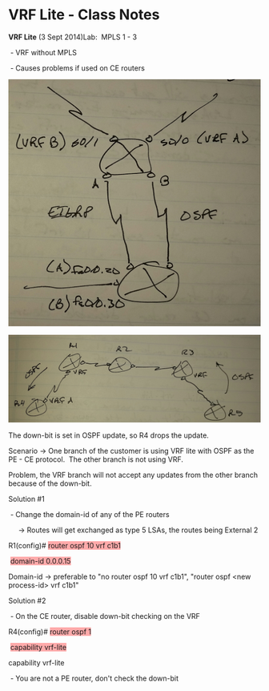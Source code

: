 # VRF Lite - Class Notes

**VRF Lite** \(3 Sept 2014\)Lab:  MPLS 1 \- 3

 \- VRF without MPLS

 \- Causes problems if used on CE routers

![20141003_154542-1.jpeg](image/20141003_154542-1.jpeg)

![20141003_154552-1.jpeg](image/20141003_154552-1.jpeg)

The down\-bit is set in OSPF update, so R4 drops the update.

Scenario \-\> One branch of the customer is using VRF lite with OSPF as the PE \- CE protocol.  The other branch is not using VRF.

Problem, the VRF branch will not accept any updates from the other branch because of the down\-bit.

Solution \#1

 \- Change the domain\-id of any of the PE routers

     \-\> Routes will get exchanged as type 5 LSAs, the routes being External 2

R1\(config\)\# <span style="background-color: #ffaaaa">router ospf 10 vrf c1b1</span>

 <span style="background-color: #ffaaaa">domain\-id 0.0.0.15</span>

Domain\-id \-\> preferable to "no router ospf 10 vrf c1b1", "router ospf \<new process\-id\> vrf c1b1"

Solution \#2

 \- On the CE router, disable down\-bit checking on the VRF

R4\(config\)\# <span style="background-color: #ffaaaa">router ospf 1</span>

 <span style="background-color: #ffaaaa">capability vrf\-lite</span>

capability vrf\-lite

 \- You are not a PE router, don't check the down\-bit
